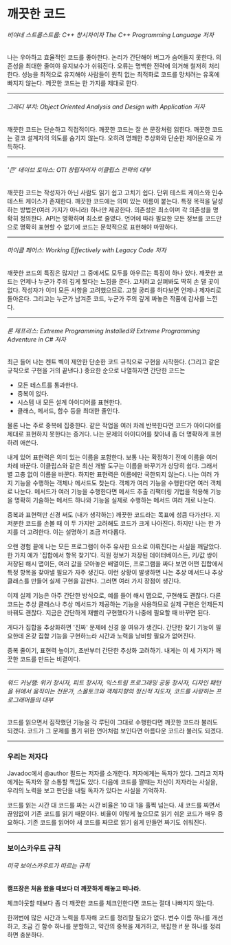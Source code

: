 # 깨끗한 코드
###### 비야네 스트롭스트룹: C++ 창시자이자 The C++ Programming Language 저자
나는 우아하고 효율적인 코드를 좋아한다. 논리가 간단해야 버그가 숨어들지 못한다. 의존성을 최대한 줄여야 유지보수가 쉬워진다. 오류는 명백한 전략에 의거해 
철저히 처리한다. 성능을 최적으로 유지해야 사람들이 원칙 없는 최적화로 코드를 망치려는 유혹에 빠지지 않는다. 깨끗한 코드는 한 가지를 제대로 한다.
<hr/>

###### 그래디 부치: Object Oriented Analysis and Design with Application 저자
깨끗한 코드는 단순하고 직접적이다. 깨끗한 코드는 잘 쓴 문장처럼 읽힌다. 깨끗한 코드는 결코 설계자의 의도를 숨기지 않는다. 오히려 명쾌한 추상화와 단순한 
제어문으로 가득하다.
<hr/>

###### '큰' 데이브 토마스: OTI 창립자이자 이클립스 전략의 대부
깨끗한 코드는 작성자가 아닌 사람도 읽기 쉽고 고치기 쉽다. 단위 테스트 케이스와 인수 테스트 케이스가 존재한다. 깨끗한 코드에는 의미 있는 이름이 붙는다. 
특정 목적을 달성하는 방법은(여러 가지가 아니라) 하나만 제공한다. 의존성은 최소이며 각 의존성을 명확히 정의한다. API는 명확하며 최소로 줄였다. 언어에 따라 필요한 모든 정보를 
코드만으로 명확히 표현할 수 없기에 코드는 문학적으로 표현해야 마땅하다.
<hr/>

###### 마이클 페어스: Working Effectively with Legacy Code 저자
깨끗한 코드의 특징은 많지만 그 중에서도 모두를 아우르는 특징이 하나 있다. 깨끗한 코드는 언제나 누군가 주의 깊게 짰다는 느낌을 준다. 고치려고 살펴봐도 딱히 
손 댈 곳이 없다. 작성자가 이미 모든 사항을 고려했으므로. 고칠 궁리를 하다보면 언제나 제자리로 돌아온다. 그리고는 누군가 남겨준 코드, 누군가 주의 깊게 짜놓은 
작품에 감사를 느낀다.
<hr/>

###### 론 제프리스: Extreme Programming Installed와 Extreme Programming Adventure in C# 저자
최근 들어 나는 켄트 벡이 제안한 단순한 코드 규칙으로 구현을 시작한다. (그리고 같은 규칙으로 구현을 거의 끝낸다.) 중요한 순으로 나열하자면 간단한 코드는 

* 모든 테스트를 통과한다.
* 중복이 없다.
* 시스템 내 모든 설계 아이디어를 표현한다.
* 클래스, 메서드, 함수 등을 최대한 줄인다.

물론 나는 주로 중복에 집중한다. 같은 작업을 여러 차례 반복한다면 코드가 아이디어를 제대로 표현하지 못한다는 증거다. 나는 문제의 아이디어를 찾아내 좀 더 
명확하게 표현하려 애쓴다.

내게 있어 표현력은 의미 있는 이름을 포함한다. 보통 나는 확정하기 전에 이름을 여러 차례 바꾼다. 이클립스와 같은 최신 개발 도구는 이름을 바꾸기가 상당히 쉽다. 
그래서 별 고충 없이 이름을 바꾼다. 하지만 표현력은 이름에만 국한되지 않는다. 나는 여러 가지 기능을 수행하는 객체나 메서드도 찾는다. 객체가 여러 기능을 
수행한다면 여러 객체로 나눈다. 메서드가 여러 기능을 수행한다면 메서드 추출 리팩터링 기법을 적용해 기능을 명확히 기술하는 메서드 하나와 기능을 실제로 
수행하는 메서드 여러 개로 나눈다.

중복과 표현력만 신경 써도 (내가 생각하는) 깨끗한 코드라는 목표에 성큼 다가선다. 지저분한 코드를 손볼 때 이 두 가지만 고려해도 코드가 크게 나아진다. 하지만 
나는 한 가지를 더 고려한다. 이는 설명하기 조금 까다롭다.

오랜 경험 끝에 나는 모든 프로그램이 아주 유사한 요소로 이뤄진다는 사실을 깨달았다. 한 가지 예가 '집합에서 항목 찾기'다. 직원 정보가 저장된 데이터베이스든, 
키/값 쌍이 저장된 해시 맵이든, 여러 값을 모아놓은 배열이든, 프로그램을 짜다 보면 어떤 집합에서 특정 항목을 찾아낼 필요가 자주 생긴다. 이런 상황이 발생하면 
나는 추상 메서드나 추상 클래스를 만들어 실제 구현을 감싼다. 그러면 여러 가지 장점이 생긴다. 

이제 실제 기능은 아주 간단한 방식으로, 예를 들어 해시 맵으로, 구현해도 괜찮다. 다른 코드는 추상 클래스나 추상 메서드가 제공하는 기능을 사용하므로 실제 
구현은 언제든지 바꿔도 괜찮다. 지금은 간단하게 재빨리 구현했다가 나중에 필요할 때 바꾸면 된다.

게다가 집합을 추상화하면 '진짜' 문제에 신경 쓸 여유가 생긴다. 간단한 찾기 기능이 필요한데 온갖 집합 기능을 구현하느라 시간과 노력을 낭비할 필요가 없어진다. 

중복 줄이기, 표현력 높이기, 초반부터 간단한 추상화 고려하기. 내게는 이 세 가지가 깨끗한 코드를 만드는 비결이다.
<hr/>

###### 워드 커닝햄: 위키 창시자, 피트 창시자, 익스트림 프로그래밍 공동 창시자, 디자인 패턴을 뒤에서 움직이는 전문가, 스몰토크와 객체지향의 정신적 지도자, 코드를 사랑하는 프로그래머들의 대부
코드를 읽으면서 짐작했던 기능을 각 루틴이 그대로 수행한다면 깨끗한 코드라 불러도 되겠다. 코드가 그 문제를 풀기 위한 언어처럼 보인다면 아름다운 코드라 불러도 되겠다. 
<hr/>

### 우리는 저자다
Javadoc에서 @author 필드는 저자를 소개한다. 저자에게는 독자가 있다. 그리고 저자에게는 독자와 잘 소통할 책임도 있다. 다음에 코드를 짤때는 자신이 저자라는 사실을, 우리의 노력을 보고 판단을 내릴 독자가 있다는 사실을 기억하자.

코드를 읽는 시간 대 코드를 짜는 시간 비율은 10 대 1을 훌쩍 넘는다. 새 코드를 짜면서 끊임없이 기존 코드를 읽기 때문이다. 비율이 이렇게 높으므로 읽기 쉬운 코드가 매우 중요하다. 기존 코드를 읽어야 새 코드를 짜므로 읽기 쉽게 만들면 짜기도 쉬워진다.
<hr/>

### 보이스카우트 규칙
###### 미국 보이스카우트가 따르는 규칙
**캠프장은 처음 왔을 때보다 더 깨끗하게 해놓고 떠나라.**

체크아웃할 때보다 좀 더 깨끗한 코드를 체크인한다면 코드는 절대 나빠지지 않는다.

한꺼번에 많은 시간과 노력을 투자해 코드를 정리할 필요가 없다. 변수 이름 하나를 개선하고, 조금 긴 함수 하나를 분할하고, 약간의 중복을 제거하고, 복잡한 if 문 하나를 정리하면 충분하다.
